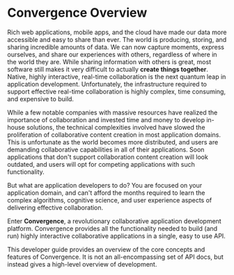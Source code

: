 # Convergence Overview

Rich web applications, mobile apps, and the cloud have made our data more accessible and easy to share than ever.  The world is producing, storing, and sharing incredible amounts of data.  We can now capture moments, express ourselves, and share our experiences with others, regardless of where in the world they are.  While sharing information with others is great, most software still makes it very difficult to actually **create things together**.  Native, highly interactive, real-time collaboration is the next quantum leap in application development. Unfortunately, the infrastructure required to support effective real-time collaboration is highly complex, time consuming, and expensive to build.

While a few notable companies with massive resources have realized the importance of collaboration and invested time and money to develop in-house solutions, the technical complexities involved have slowed the proliferation of collaborative content creation in most application domains.  This is unfortunate as the world becomes more distributed, and users are demanding collaborative capabilities in all of their applications. Soon applications that don't support collaboration content creation will look outdated, and users will opt for competing applications with such functionality.

But what are application developers to do?  You are focused on your application domain, and can't afford the months required to learn the complex algorithms, cognitive science, and user experience aspects of delivering effective collaboration.

Enter **Convergence**, a revolutionary collaborative application development platform. Convergence provides all the functionality needed to build (and run) highly interactive collaborative applications in a single, easy to use API.

This developer guide provides an overview of the core concepts and features of Convergence.  It is not an all-encompassing set of API docs, but instead gives a high-level overview of development.